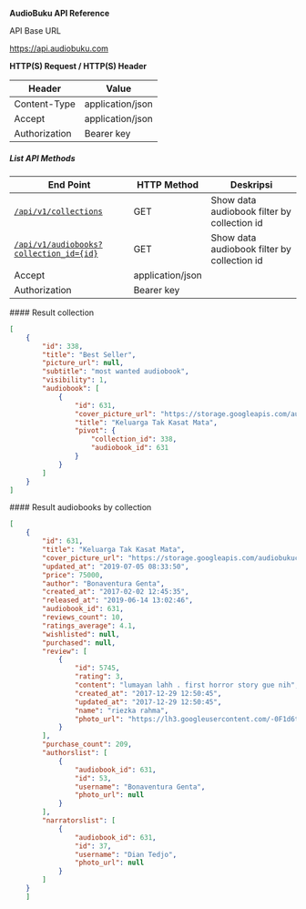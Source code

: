 __AudioBuku API Reference__

API Base URL

https://api.audiobuku.com

**HTTP(S) Request / HTTP(S) Header**

| Header | Value |
| --- | --- |
| Content-Type | application/json |
| Accept | application/json |
| Authorization | Bearer key |

##### List API Methods
| End Point | HTTP Method | Deskripsi |
| --- | --- | --- |
| [`/api/v1/collections`](#collections1) | GET | Show data audiobook filter by collection id |
| [`/api/v1/audiobooks?collection_id={id}`](#audiobooks1) | GET | Show data audiobook filter by collection id |
| Accept | application/json |  |
| Authorization | Bearer key |  |

<a name="collections1"/>
#### Result collection  

```json
[
    {
        "id": 338,
        "title": "Best Seller",
        "picture_url": null,
        "subtitle": "most wanted audiobook",
        "visibility": 1,
        "audiobook": [
            {
                "id": 631,
                "cover_picture_url": "https://storage.googleapis.com/audiobukucover/631_20170202061506.png",
                "title": "Keluarga Tak Kasat Mata",
                "pivot": {
                    "collection_id": 338,
                    "audiobook_id": 631
                }
            }
        ]
    }
]
```


<a name="audiobooks1"/>
#### Result audiobooks by collection  

```json
[
    {
        "id": 631,
        "title": "Keluarga Tak Kasat Mata",
        "cover_picture_url": "https://storage.googleapis.com/audiobukucover/631_20170202061506.png",
        "updated_at": "2019-07-05 08:33:50",
        "price": 75000,
        "author": "Bonaventura Genta",
        "created_at": "2017-02-02 12:45:35",
        "released_at": "2019-06-14 13:02:46",
        "audiobook_id": 631,
        "reviews_count": 10,
        "ratings_average": 4.1,
        "wishlisted": null,
        "purchased": null,
        "review": [
            {
                "id": 5745,
                "rating": 3,
                "content": "lumayan lahh . first horror story gue nih",
                "created_at": "2017-12-29 12:50:45",
                "updated_at": "2017-12-29 12:50:45",
                "name": "riezka rahma",
                "photo_url": "https://lh3.googleusercontent.com/-0F1d6t5LSLI/AAAAAAAAAAI/AAAAAAAAAHo/qEtJE25RCYc/s96-c/photo.jpg"
            }
        ],
        "purchase_count": 209,
        "authorslist": [
            {
                "audiobook_id": 631,
                "id": 53,
                "username": "Bonaventura Genta",
                "photo_url": null
            }
        ],
        "narratorslist": [
            {
                "audiobook_id": 631,
                "id": 37,
                "username": "Dian Tedjo",
                "photo_url": null
            }
        ]
    }
    ]
```
